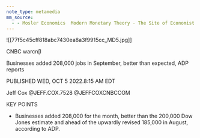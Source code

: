 ```yaml
---
note_type: metamedia
mm_source:
  - - Mosler Economics  Modern Monetary Theory - The Site of Economist Warren MoslerMosler Economics  Modern Monetary Theory  The Site of Economist Warren Mosler.md
---
```


![[77f5c45cff818abc7430ea8a3f9915cc_MD5.jpg]]

CNBC warcn[l

Businesses added
208,000 jobs in
September, better
than expected, ADP
reports

PUBLISHED WED, OCT 5 2022.8:15 AM EDT

Jeff Cox
@JEFF.COX.7528
@JEFFCOXCNBCCOM

KEY POINTS

* Businesses added 208,000
for the month, better than the
200,000 Dow Jones estimate
and ahead of the upwardly
revised 185,000 in August,
according to ADP.


